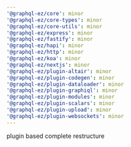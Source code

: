 ```yaml
---
'@graphql-ez/core': minor
'@graphql-ez/core-types': minor
'@graphql-ez/core-utils': minor
'@graphql-ez/express': minor
'@graphql-ez/fastify': minor
'@graphql-ez/hapi': minor
'@graphql-ez/http': minor
'@graphql-ez/koa': minor
'@graphql-ez/nextjs': minor
'@graphql-ez/plugin-altair': minor
'@graphql-ez/plugin-codegen': minor
'@graphql-ez/plugin-dataloader': minor
'@graphql-ez/plugin-graphiql': minor
'@graphql-ez/plugin-modules': minor
'@graphql-ez/plugin-scalars': minor
'@graphql-ez/plugin-upload': minor
'@graphql-ez/plugin-websockets': minor
---
```


plugin based complete restructure
